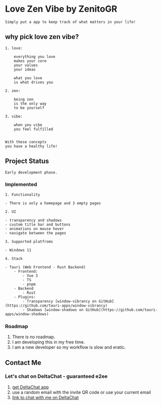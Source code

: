 # Love Zen Vibe by ZenitoGR

    Simply put a app to keep track of what matters in your life!

## why pick love zen vibe?

    1. love:

        everything you love
        makes your core
        your values
        your ideas

        what you love
        is what drives you
    
    2. zen:

        being zen
        is the only way
        to be yourself
    
    3. vibe:

        when you vibe
        you feel fulfilled


    With these concepts
    you have a healthy life!

## Project Status

    Early development phase.

### Implemented

    1. Functionality

    - There is only a homepage and 3 empty pages

    2. UI

    - transparency and shadows
    - custom title bar and buttons
    - animations on mouse hover
    - navigate between the pages

    3. Supported platfroms

    - Windows 11

    4. Stack

    - Tauri (Web Frontend - Rust Backend)
        - Frontend:
            - Vue 3
            - TS
            - pnpm
        - Backend
            - Rust
        - Plugins:
            - Transparency [window-vibrancy on GitHub](https://github.com/tauri-apps/window-vibrancy)
            - Shadows [window-shadows on GitHub](https://github.com/tauri-apps/window-shadows)

### Roadmap

1. There is no roadmap.
2. I am developing this in my free time.
3. I am a new developer so my workflow is slow and eratic.

## Contact Me

### Let's chat on DeltaChat - guaranteed e2ee

1. [get DeltaChat app](https://delta.chat/en/download)
2. use a random email with the invite QR code or use your current email
3. [link to chat with me on DeltaChat](https://i.delta.chat/#CB04A1FB2A32D1498430D602668BFE05AC2884B8&a=zenito%40zengod.gr&n=zenitogr&i=0kh3VzHD-Nx&s=KtyYpDWeO4c)